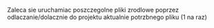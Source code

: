 Zaleca sie uruchamiac poszczegolne pliki zrodlowe poprzez odlaczanie/dolacznie do projektu aktualnie potrzbnego pliku (1 na raz)